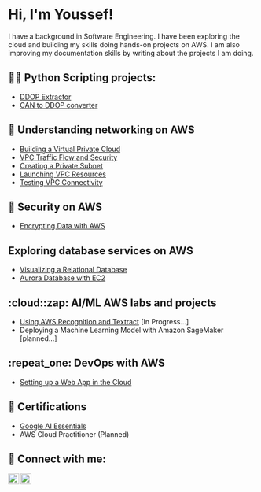 <h1>Hi, I'm Youssef! <br/></h1>
I have a background in Software Engineering. I have been exploring the cloud and building my skills doing hands-on
projects on AWS. I am also improving my documentation skills by writing about the projects I am doing. 

<h2>👨‍💻 Python Scripting projects:</h2>

- [DDOP Extractor](https://github.com/Stivan1999/python_project_1)
- [CAN to DDOP converter](https://github.com/Stivan1999/python_project_2) <b><i></b></i>

<h2>🚕 Understanding networking on AWS</h2>

- [Building a Virtual Private Cloud](https://learn.nextwork.org/portfolio/documents/sXC47lI8Zdeq2MSUYffS)
- [VPC Traffic Flow and Security](https://github.com/Stivan1999/VPC-Flow-Traffic-and-Security/blob/main/README.md)
- [Creating a Private Subnet](https://github.com/Stivan1999/AWS-Private-Subnet/blob/main/README.md)
- [Launching VPC Resources](https://github.com/Stivan1999/launching-vpc-resources/tree/main)
- [Testing VPC Connectivity](https://github.com/Stivan1999/Testing-VPC-Connectivity/tree/main)


<h2>🔐 Security on AWS</h2>

- [Encrypting Data with AWS](https://github.com/Stivan1999/encrypting-data-with-aws-kms/tree/main)


<h2> Exploring database services on AWS</h2>

- [Visualizing a Relational Database](https://github.com/Stivan1999/Visualize-a-Relational-Database)
- [Aurora Database with EC2]()
  
<h2>:cloud::zap: AI/ML AWS labs and projects</h2>

- [Using AWS Recognition and Textract](https://github.com/Stivan1999/AWS-Machine-Learning-Services/blob/main/README.md) [In Progress...]
- Deploying a Machine Learning Model with Amazon SageMaker [planned...]

<h2>:repeat_one: DevOps with AWS</h2>

- [Setting up a Web App in the Cloud](https://learn.nextwork.org/portfolio/documents/UScSejfKLiBLGtK2L3kk)

<h2>📝 Certifications</h2>

- [Google AI Essentials](https://www.credly.com/badges/7321607a-fa5e-4a4b-aafe-93c76f67a0b8/public_url)
- AWS Cloud Practitioner (Planned)

<h2> 🤳 Connect with me:</h2>

[<img align="left" alt="Youssef | LinkedIn" width="22px" src="https://cdn.jsdelivr.net/npm/simple-icons@v3/icons/linkedin.svg" />][linkedin]
[<img align="left" alt="Youssef | Instagram" width="22px" src="https://cdn.jsdelivr.net/npm/simple-icons@v3/icons/instagram.svg" />][instagram]

[instagram]: https://www.instagram.com/youssef_stivan/
[linkedin]: https://www.linkedin.com/in/youssef-stivan
